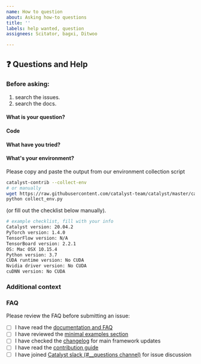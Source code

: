 ```yaml
---
name: How to question
about: Asking how-to questions
title: ''
labels: help wanted, question
assignees: Scitator, bagxi, Ditwoo

---
```


## ❓ Questions and Help

### Before asking:   
1. search the issues.   
2. search the docs.    

<!-- If you still can't find what you need: -->


#### What is your question?


#### Code
<!-- Please paste a code snippet if your question requires it! -->   


#### What have you tried?


#### What's your environment?
Please copy and paste the output from our environment collection script
```bash
catalyst-contrib --collect-env
# or manually
wget https://raw.githubusercontent.com/catalyst-team/catalyst/master/catalyst/contrib/scripts/collect_env.py
python collect_env.py
```
(or fill out the checklist below manually).

```bash
# example checklist, fill with your info
Catalyst version: 20.04.2
PyTorch version: 1.4.0
TensorFlow version: N/A
TensorBoard version: 2.2.1
OS: Mac OSX 10.15.4
Python version: 3.7
CUDA runtime version: No CUDA
Nvidia driver version: No CUDA
cuDNN version: No CUDA
```


### Additional context
<!-- Add any other context about the problem here. -->


### FAQ
Please review the FAQ before submitting an issue:
- [ ] I have read the [documentation and FAQ](https://catalyst-team.github.io/catalyst/)
- [ ] I have reviewed the [minimal examples section](https://github.com/catalyst-team/catalyst#minimal-examples)
- [ ] I have checked the [changelog](https://github.com/catalyst-team/catalyst/blob/master/CHANGELOG.md) for main framework updates
- [ ] I have read the [contribution guide](https://github.com/catalyst-team/catalyst/blob/master/CONTRIBUTING.md)
- [ ] I have joined [Catalyst slack (#__questions channel)](https://join.slack.com/t/catalyst-team-core/shared_invite/zt-d9miirnn-z86oKDzFMKlMG4fgFdZafw) for issue discussion
